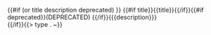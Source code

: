 {{#if (or title description deprecated) }}
{{#if title}}<span class="value">{{title}}</span>{{/if}}{{#if deprecated}}(DEPRECATED) {{/if}}<span>{{{description}}}</span><br/>{{/if}}{{> type . ~}}
